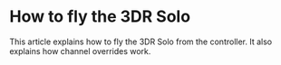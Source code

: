 # How to fly the 3DR Solo
This article explains how to fly the 3DR Solo from the controller. It also explains how channel overrides work.

  


 

